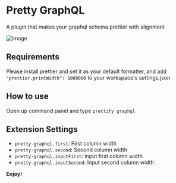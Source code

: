 # Pretty GraphQL

A plugin that makes your graphql schema prettier with alignment

![image](https://user-images.githubusercontent.com/13378059/93486963-5ef73c00-f937-11ea-8e0b-9a49146cb6a5.png)

## Requirements

Please install prettier and set it as your default formatter, and add `"prettier.printWidth": 1000000` to your workspace's settings.json

## How to use
Open up command panel and type `prettify graphql`

## Extension Settings


* `pretty-graphql.first`: First column width
* `pretty-graphql.second`: Second column width
* `pretty-graphql.inputFirst`: Input first column width
* `pretty-graphql.inputSecond`: Input second column width



**Enjoy!**
